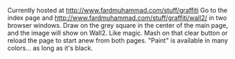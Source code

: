 Currently hosted at http://www.fardmuhammad.com/stuff/graffiti
Go to the index page and http://www.fardmuhammad.com/stuff/graffiti/wall2/ in two browser windows.
Draw on the grey square in the center of the main page, and the image will show on Wall2. Like magic.
Mash on that clear button or reload the page to start anew from both pages.
"Paint" is  available in many colors... as long as it's black.

